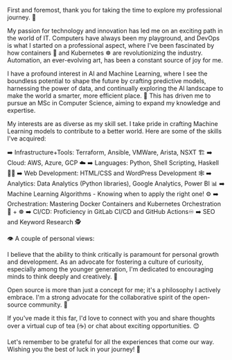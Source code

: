 First and foremost, thank you for taking the time to explore my professional journey. 🙏

My passion for technology and innovation has led me on an exciting path in the world of IT. Computers have always been my playground, and DevOps is what I started on a professional aspect, where I've been fascinated by how containers 🐋 and Kubernetes ☸️ are revolutionizing the industry. Automation, an ever-evolving art, has been a constant source of joy for me.

I have a profound interest in AI and Machine Learning, where I see the boundless potential to shape the future by crafting predictive models, harnessing the power of data, and continually exploring the AI landscape to make the world a smarter, more efficient place. 🤖 This has driven me to pursue an MSc in Computer Science, aiming to expand my knowledge and expertise.

My interests are as diverse as my skill set. I take pride in crafting Machine Learning models to contribute to a better world. Here are some of the skills I've acquired:

➡️ Infrastructure+Tools: Terraform, Ansible, VMWare, Arista, NSXT 🏗️
➡️ Cloud: AWS, Azure, GCP ☁️
➡️ Languages: Python, Shell Scripting, Haskell 👨‍💻
➡️ Web Development: HTML/CSS and WordPress Development 🕸️
➡️ Analytics: Data Analytics (Python libraries), Google Analytics, Power BI 📊
➡️ Machine Learning Algorithms - Knowing when to apply the right one! ⚙️
➡️ Orchestration: Mastering Docker Containers and Kubernetes Orchestration 🐳 + ☸️
➡️ CI/CD: Proficiency in GitLab CI/CD and GitHub Actions♾️
➡️ SEO and Keyword Research 🕵

👁️ A couple of personal views:

I believe that the ability to think critically is paramount for personal growth and development. As an advocate for fostering a culture of curiosity, especially among the younger generation, I'm dedicated to encouraging minds to think deeply and creatively. 🧠

Open source is more than just a concept for me; it's a philosophy I actively embrace. I'm a strong advocate for the collaborative spirit of the open-source community. 💪

If you've made it this far, I'd love to connect with you and share thoughts over a virtual cup of tea (☕) or chat about exciting opportunities. 😊

Let's remember to be grateful for all the experiences that come our way. Wishing you the best of luck in your journey! 👋
